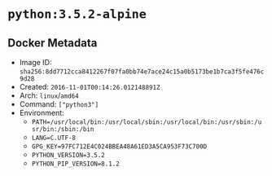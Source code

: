 # `python:3.5.2-alpine`

## Docker Metadata

- Image ID: `sha256:8dd7712cca8412267f07fa0bb74e7ace24c15a0b5173be1b7ca3f5fe476c9d28`
- Created: `2016-11-01T00:14:26.012148891Z`
- Arch: `linux`/`amd64`
- Command: `["python3"]`
- Environment:
  - `PATH=/usr/local/bin:/usr/local/sbin:/usr/local/bin:/usr/sbin:/usr/bin:/sbin:/bin`
  - `LANG=C.UTF-8`
  - `GPG_KEY=97FC712E4C024BBEA48A61ED3A5CA953F73C700D`
  - `PYTHON_VERSION=3.5.2`
  - `PYTHON_PIP_VERSION=8.1.2`
